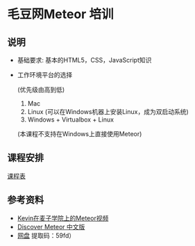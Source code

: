 # 毛豆网Meteor 培训

## 说明

- 基础要求: 基本的HTML5，CSS，JavaScript知识

- 工作环境平台的选择

  (优先级由高到低)

  1. Mac
  2. Linux (可以在Windows机器上安装Linux，成为双启动系统)
  3. Windows + Virtualbox + Linux

  (本课程不支持在Windows上直接使用Meteor)
  
## 课程安排

[课程表](schedule.md)

## 参考资料

- [Kevin在麦子学院上的Meteor视频](http://www.maiziedu.com/course/python/342-3446/)
- [Discover Meteor 中文版](http://zh.discovermeteor.com/)
- [网盘](https://yunpan.cn/cuC2fi3UwweeN) 提取码：59fd）